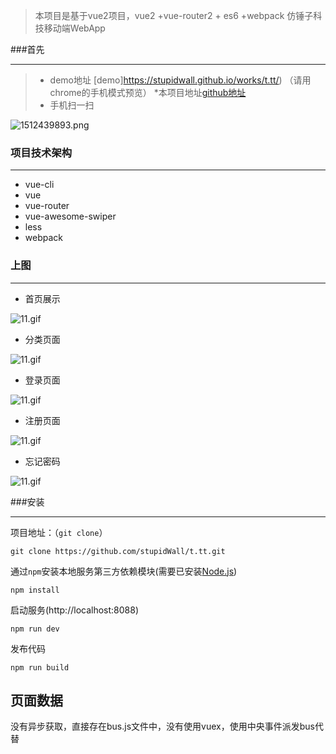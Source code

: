>  本项目是基于vue2项目，vue2 +vue-router2 + es6 +webpack 仿锤子科技移动端WebApp

###首先

***
>  * demo地址 [demo]https://stupidwall.github.io/works/t.tt/) （请用chrome的手机模式预览）
>  *本项目地址[github地址](https://github.com/stupidWall/t.tt)
>  * 手机扫一扫


![1512439893.png](https://github.com/stupidWall/t.tt/blob/master/static/screenshot/1512439893.png?raw=true)



### 项目技术架构
***
*  vue-cli
*  vue
*  vue-router
*  vue-awesome-swiper
*  less
*  webpack

### 上图
***
* 首页展示

![11.gif](https://github.com/stupidWall/t.tt/blob/master/static/screenshot/t.tt1.gif?raw=true)

* 分类页面

![11.gif](https://github.com/stupidWall/t.tt/blob/master/static/screenshot/t.tt2.gif?raw=true)


* 登录页面

![11.gif](https://github.com/stupidWall/t.tt/blob/master/static/screenshot/t.tt3.gif?raw=true)


* 注册页面

![11.gif](https://github.com/stupidWall/t.tt/blob/master/static/screenshot/t.tt4.gif?raw=true)


* 忘记密码

![11.gif](https://github.com/stupidWall/t.tt/blob/master/static/screenshot/t.tt5.gif?raw=true)




###安装
***
项目地址：（`git clone`）
```shell
git clone https://github.com/stupidWall/t.tt.git
```
通过`npm`安装本地服务第三方依赖模块(需要已安装[Node.js](https://nodejs.org/))

```
npm install
```
启动服务(http://localhost:8088)

```
npm run dev
```
发布代码

```
npm run build
```

## 页面数据
没有异步获取，直接存在bus.js文件中，没有使用vuex，使用中央事件派发bus代替